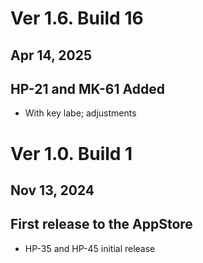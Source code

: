 # Ver 1.6. Build 16
## Apr 14, 2025
## HP-21 and MK-61 Added
- With key labe; adjustments

# Ver 1.0. Build 1
## Nov 13, 2024
## First release to the AppStore
- HP-35 and HP-45 initial release

